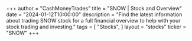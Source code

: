 +++
author = "CashMoneyTrades"
title = "SNOW | Stock and Overview"
date = "2024-01-12T10:00:00"
description = "Find the latest information about trading SNOW stock for a full financial overview to help with your stock trading and investing."
tags = [
   "Stocks",
]
layout = "stocks"
ticker = "SNOW"
+++
